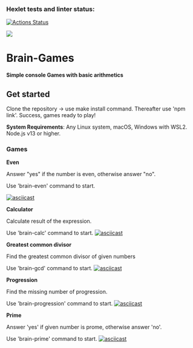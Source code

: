### Hexlet tests and linter status:
[![Actions Status](https://github.com/Jesslity/frontend-project-44/workflows/hexlet-check/badge.svg)](https://github.com/Jesslity/frontend-project-44/actions)

<a href="https://codeclimate.com/github/Jesslity/frontend-project-44/maintainability"><img src="https://api.codeclimate.com/v1/badges/d5fe49f8b6be9a32b3be/maintainability" /></a>

# Brain-Games
**Simple console Games with basic arithmetics**

## Get started
Clone the repository -> use make install command. Thereafter use 'npm link'. Success, games ready to play!

**System Requirements**: Any Linux system, macOS, Windows with WSL2. Node.js v13 or higher.

### Games
**Even**

Answer "yes" if the number is even, otherwise answer "no".

Use 'brain-even' command to start.

 [![asciicast](https://asciinema.org/a/lisS33p3fvwoWwxh0UsT46E6t.svg)](https://asciinema.org/a/lisS33p3fvwoWwxh0UsT46E6t)

**Calculator**

Calculate result of the expression.

Use 'brain-calc' command to start.
 [![asciicast](https://asciinema.org/a/UBKviRBxIdiTYKOEb1COYyjoL.svg)](https://asciinema.org/a/UBKviRBxIdiTYKOEb1COYyjoL)

**Greatest common divisor**

Find the greatest common divisor of given numbers

Use 'brain-gcd' command to start.
 [![asciicast](https://asciinema.org/a/TEWh1yMs6rwFYhw4xl5zarpNF.svg)](https://asciinema.org/a/TEWh1yMs6rwFYhw4xl5zarpNF)

**Progression**

Find the missing number of progression.

Use 'brain-progression' command to start.
 [![asciicast](https://asciinema.org/a/PIbNR4GbVhf9YMx09mvSe5aYx.svg)](https://asciinema.org/a/PIbNR4GbVhf9YMx09mvSe5aYx)

**Prime**

Answer 'yes' if given number is prome, otherwise answer 'no'.

Use 'brain-prime' command to start.
 [![asciicast](https://asciinema.org/a/ymJUYVQcfLWoxT6Ug9bhcuVTs.svg)](https://asciinema.org/a/ymJUYVQcfLWoxT6Ug9bhcuVTs)